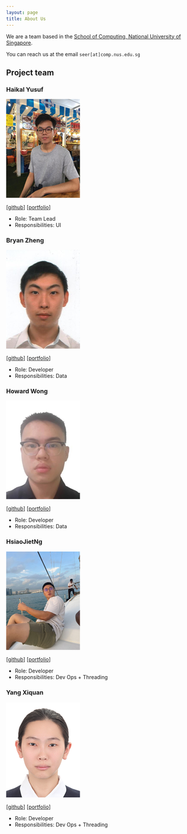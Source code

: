 ```yaml
---
layout: page
title: About Us
---
```


We are a team based in the [School of Computing, National University of Singapore](http://www.comp.nus.edu.sg).

You can reach us at the email `seer[at]comp.nus.edu.sg`

## Project team

### Haikal Yusuf

<img src="images/waffledood.png" width="200px">

[[github](http://github.com/waffledood)]
[[portfolio](team/waffledood.md)]

* Role: Team Lead
* Responsibilities: UI

### Bryan Zheng

<img src="images/ashuh.png" width="200px">

[[github](http://github.com/ashuh)] 
[[portfolio](team/ashuh.md)]

* Role: Developer
* Responsibilities: Data

### Howard Wong

<img src="images/howardwong.png" width="200px">

[[github](http://github.com/howardwhw2)] 
[[portfolio](team/howardwong.md)]

* Role: Developer
* Responsibilities: Data

### HsiaoJietNg

<img src="images/hsiaojietng.jpeg" width="200px">

[[github](https://github.com/hsiaojietng)]
[[portfolio](team/hsiaojietng.md)]

* Role: Developer
* Responsibilities: Dev Ops + Threading

### Yang Xiquan

<img src="images/cindyangxq.png" width="200px">

[[github](http://github.com/cindyangXQ)]
[[portfolio](team/cindyangxq.md)]

* Role: Developer
* Responsibilities: Dev Ops + Threading
